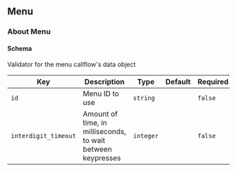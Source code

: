 ## Menu

### About Menu

#### Schema

Validator for the menu callflow's data object



Key | Description | Type | Default | Required
--- | ----------- | ---- | ------- | --------
`id` | Menu ID to use | `string` |   | `false`
`interdigit_timeout` | Amount of time, in milliseconds, to wait between keypresses | `integer` |   | `false`


